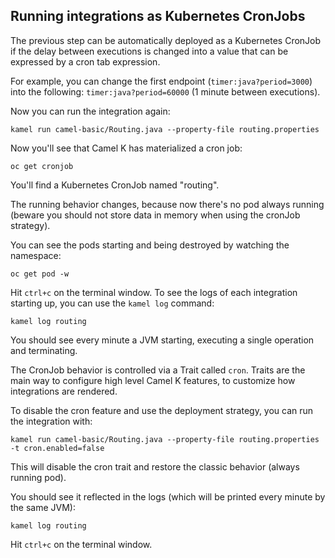 ## Running integrations as Kubernetes CronJobs

The previous step can be automatically deployed as a Kubernetes CronJob if the delay between executions is changed into a value that can be expressed by a cron tab expression.

For example, you can change the first endpoint (`timer:java?period=3000`) into the following: `timer:java?period=60000` (1 minute between executions).

Now you can run the integration again:

```
kamel run camel-basic/Routing.java --property-file routing.properties
```

Now you'll see that Camel K has materialized a cron job:

```
oc get cronjob
```

You'll find a Kubernetes CronJob named "routing".

The running behavior changes, because now there's no pod always running (beware you should not store data in memory when using the cronJob strategy).

You can see the pods starting and being destroyed by watching the namespace:

```
oc get pod -w
```

Hit `ctrl+c` on the terminal window.
To see the logs of each integration starting up, you can use the `kamel log` command:

```
kamel log routing
```

You should see every minute a JVM starting, executing a single operation and terminating.


The CronJob behavior is controlled via a Trait called `cron`. Traits are the main way to configure high level Camel K features, to customize how integrations are rendered.

To disable the cron feature and use the deployment strategy, you can run the integration with:

```
kamel run camel-basic/Routing.java --property-file routing.properties -t cron.enabled=false
```


This will disable the cron trait and restore the classic behavior (always running pod).

You should see it reflected in the logs (which will be printed every minute by the same JVM):

```
kamel log routing
```
Hit `ctrl+c` on the terminal window.
